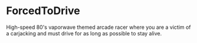 # ForcedToDrive
High-speed 80's vaporwave themed arcade racer where you are a victim of a carjacking and must drive for as long as possible to stay alive.
